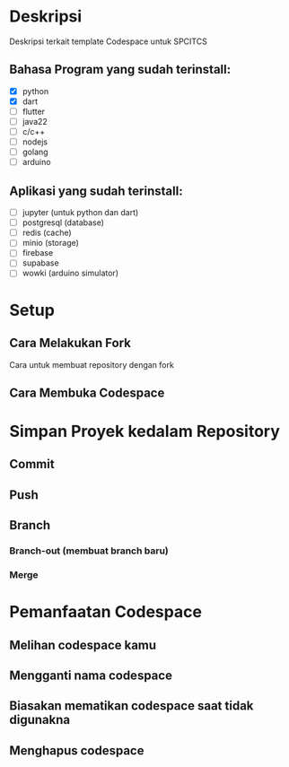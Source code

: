 # Deskripsi

Deskripsi terkait template Codespace untuk SPCITCS

## Bahasa Program yang sudah terinstall:

- [x] python
- [x] dart
- [ ] flutter
- [ ] java22
- [ ] c/c++
- [ ] nodejs
- [ ] golang
- [ ] arduino

## Aplikasi yang sudah terinstall:

- [ ] jupyter (untuk python dan dart)
- [ ] postgresql (database)
- [ ] redis (cache)
- [ ] minio (storage)
- [ ] firebase
- [ ] supabase
- [ ] wowki (arduino simulator)

# Setup

## Cara Melakukan Fork

Cara untuk membuat repository dengan fork

## Cara Membuka Codespace

# Simpan Proyek kedalam Repository

## Commit

## Push

## Branch

### Branch-out (membuat branch baru)

### Merge

# Pemanfaatan Codespace

## Melihan codespace kamu

## Mengganti nama codespace

## Biasakan mematikan codespace saat tidak digunakna

## Menghapus codespace
